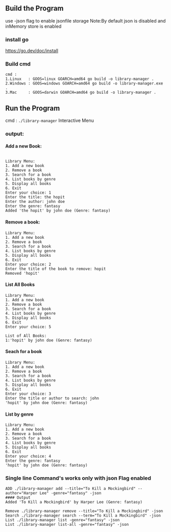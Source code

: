## Build the Program
use -json flag to enable jsonfile storage
Note:By default json is disabled and inMemory store is enabled
### install go
https://go.dev/doc/install
### Build cmd
```
cmd : 
1.Linux   : GOOS=linux GOARCH=amd64 go build -o library-manager .
2.Windows : GOOS=windows GOARCH=amd64 go build -o library-manager.exe .
3.Mac     : GOOS=darwin GOARCH=amd64 go build -o library-manager .
```

## Run the Program

cmd :  `./library-manager`
Interactive Menu
### output: 
#### Add a new Book:
```

Library Menu:
1. Add a new book
2. Remove a book
3. Search for a book
4. List books by genre
5. Display all books
6. Exit
Enter your choice: 1
Enter the title: the hopit
Enter the author: john doe
Enter the genre: fantasy
Added 'the hopit' by john doe (Genre: fantasy)
```
####  Remove a book:
```
Library Menu:
1. Add a new book
2. Remove a book
3. Search for a book
4. List books by genre
5. Display all books
6. Exit
Enter your choice: 2
Enter the title of the book to remove: hopit
Removed 'hopit'
```
#### List All Books
```
Library Menu:
1. Add a new book
2. Remove a book
3. Search for a book
4. List books by genre
5. Display all books
6. Exit
Enter your choice: 5

List of All Books:
1:'hopit' by john doe (Genre: fantasy)
```
#### Seach for a book
```
Library Menu:
1. Add a new book
2. Remove a book
3. Search for a book
4. List books by genre
5. Display all books
6. Exit
Enter your choice: 3
Enter the title or author to search: john
'hopit' by john doe (Genre: fantasy)
```
#### List by genre 
```
Library Menu:
1. Add a new book
2. Remove a book
3. Search for a book
4. List books by genre
5. Display all books
6. Exit
Enter your choice: 4
Enter the genre: fantasy
'hopit' by john doe (Genre: fantasy)
```

### Single line Command's works only with json Flag enabled
``` 
ADD ./library-manager add --title="To Kill a Mockingbird" --author="Harper Lee" -genre="fantasy" -json
#### Output
Added 'To Kill a Mockingbird' by Harper Lee (Genre: fantasy)

Remove ./library-manager remove --title="To Kill a Mockingbird" -json
Search ./library-manager search --term="To Kill a Mockingbird" -json
List ./library-manager list -genre="fantasy" -json
List ./library-manager list-all -genre="fantasy" -json
